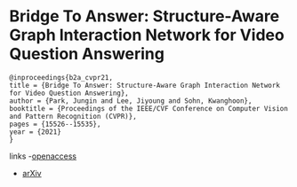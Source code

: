 # Bridge To Answer: Structure-Aware Graph Interaction Network for Video Question Answering

```
@inproceedings{b2a_cvpr21,
title = {Bridge To Answer: Structure-Aware Graph Interaction Network for Video Question Answering},
author = {Park, Jungin and Lee, Jiyoung and Sohn, Kwanghoon},
booktitle = {Proceedings of the IEEE/CVF Conference on Computer Vision and Pattern Recognition (CVPR)},
pages = {15526--15535},
year = {2021}
}
```
links
-[openaccess](http://openaccess.thecvf.com//content/CVPR2021/html/Park_Bridge_To_Answer_Structure-Aware_Graph_Interaction_Network_for_Video_Question_CVPR_2021_paper.html)
- [arXiv](https://arxiv.org/abs/2104.14085)
